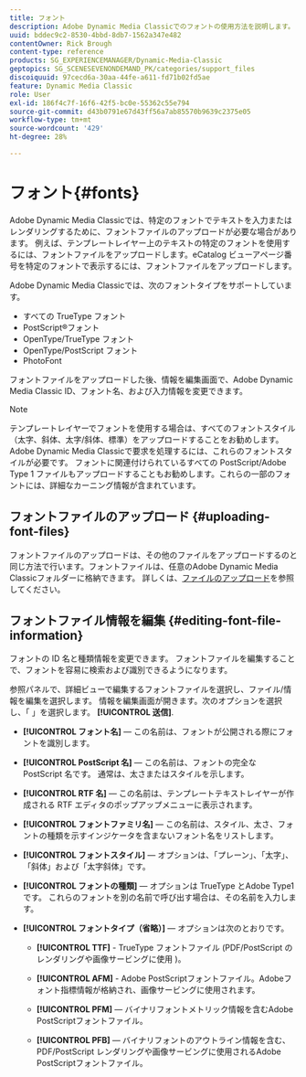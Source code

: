 ```yaml
---
title: フォント
description: Adobe Dynamic Media Classicでのフォントの使用方法を説明します。
uuid: bddec9c2-8530-4bbd-8db7-1562a347e482
contentOwner: Rick Brough
content-type: reference
products: SG_EXPERIENCEMANAGER/Dynamic-Media-Classic
geptopics: SG_SCENESEVENONDEMAND_PK/categories/support_files
discoiquuid: 97cecd6a-30aa-44fe-a611-fd71b02fd5ae
feature: Dynamic Media Classic
role: User
exl-id: 186f4c7f-16f6-42f5-bc0e-55362c55e794
source-git-commit: d43b0791e67d43ff56a7ab85570b9639c2375e05
workflow-type: tm+mt
source-wordcount: '429'
ht-degree: 28%

---
```


# フォント{#fonts}

Adobe Dynamic Media Classicでは、特定のフォントでテキストを入力またはレンダリングするために、フォントファイルのアップロードが必要な場合があります。 例えば、テンプレートレイヤー上のテキストの特定のフォントを使用するには、フォントファイルをアップロードします。eCatalog ビューアページ番号を特定のフォントで表示するには、フォントファイルをアップロードします。

Adobe Dynamic Media Classicでは、次のフォントタイプをサポートしています。

* すべての TrueType フォント
* PostScript®フォント
* OpenType/TrueType フォント
* OpenType/PostScript フォント
* PhotoFont

フォントファイルをアップロードした後、情報を編集画面で、Adobe Dynamic Media Classic ID、フォント名、および入力情報を変更できます。

>[!NOTE]
>
>テンプレートレイヤーでフォントを使用する場合は、すべてのフォントスタイル（太字、斜体、太字/斜体、標準）をアップロードすることをお勧めします。 Adobe Dynamic Media Classicで要求を処理するには、これらのフォントスタイルが必要です。 フォントに関連付けられているすべての PostScript/Adobe Type 1 ファイルもアップロードすることもお勧めします。これらの一部のフォントには、詳細なカーニング情報が含まれています。

## フォントファイルのアップロード {#uploading-font-files}

フォントファイルのアップロードは、その他のファイルをアップロードするのと同じ方法で行います。フォントファイルは、任意のAdobe Dynamic Media Classicフォルダーに格納できます。 詳しくは、[ファイルのアップロード](uploading-files.md#uploading_your_files)を参照してください。

## フォントファイル情報を編集 {#editing-font-file-information}

フォントの ID 名と種類情報を変更できます。 フォントファイルを編集することで、フォントを容易に検索および識別できるようになります。

参照パネルで、詳細ビューで編集するフォントファイルを選択し、ファイル/情報を編集を選択します。 情報を編集画面が開きます。次のオプションを選択し、「 」を選択します。 **[!UICONTROL 送信]**.

* **[!UICONTROL フォント名]**  — この名前は、フォントが公開される際にフォントを識別します。

* **[!UICONTROL PostScript 名]**  — この名前は、フォントの完全な PostScript 名です。 通常は、太さまたはスタイルを示します。

* **[!UICONTROL RTF 名]**  — この名前は、テンプレートテキストレイヤーが作成される RTF エディタのポップアップメニューに表示されます。

* **[!UICONTROL フォントファミリ名]**  — この名前は、スタイル、太さ、フォントの種類を示すインジケータを含まないフォント名をリストします。

* **[!UICONTROL フォントスタイル]**  — オプションは、「プレーン」、「太字」、「斜体」および「太字斜体」です。

* **[!UICONTROL フォントの種類]**  — オプションは TrueType とAdobe Type1 です。 これらのフォントを別の名前で呼び出す場合は、その名前を入力します。

* **[!UICONTROL フォントタイプ（省略）]**  — オプションは次のとおりです。

   * **[!UICONTROL TTF]** - TrueType フォントファイル (PDF/PostScript のレンダリングや画像サービングに使用 )。

   * **[!UICONTROL AFM]** - Adobe PostScriptフォントファイル。Adobeフォント指標情報が格納され、画像サービングに使用されます。

   * **[!UICONTROL PFM]**  — バイナリフォントメトリック情報を含むAdobe PostScriptフォントファイル。

   * **[!UICONTROL PFB]**  — バイナリフォントのアウトライン情報を含む、PDF/PostScript レンダリングや画像サービングに使用されるAdobe PostScriptフォントファイル。
